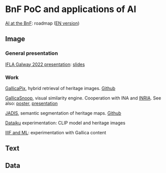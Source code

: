 # BnF PoC and applications of AI 

[AI at the BnF](https://www.bnf.fr/fr/feuille-de-route-ia): roadmap ([EN version](https://www.bnf.fr/en/digital-roadmap))

## Image

### General presentation

[IFLA Galway 2022 presentation](https://www.universityofgalway.ie/ifla/abstracts/): [slides](https://docs.google.com/presentation/d/1RbUvVw8mr3DVKfKncGBMeq9s0mbDT_LEmNfpgZ8Zuws/) 

### Work

[GallicaPix](https://gallicapix.bnf.fr/), hybrid retrieval of heritage images. [Github](https://github.com/altomator/Image_Retrieval) 

[GallicaSnoop](https://snoop.inria.fr/bnf/login), visual similarity engine. Cooperation with INA and [INRIA](https://hal.science/hal-02096036).
See also: [poster](https://www.bnf.fr/sites/default/files/2022-05/Poster_Gallica_Snoop.pdf), [presentation](https://www.culture.gouv.fr/Media/Thematiques/Innovation-numerique/Folder/Atelier-INRIA-2019/GallicaSnoop)

[JADIS](https://bnf-jadis.github.io), semantic segmentation of heritage maps. [Github](https://github.com/BnF-jadis)

[Dataiku](https://gallery.dataiku.com/projects/EX_CLIP/) experimentation: CLIP model and heritage images

[IIIF and ML](https://github.com/altomator/IIIF): experimentation with Gallica content


## Text



## Data
